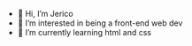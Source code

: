 - 👋 Hi, I’m Jerico
- 👀 I’m interested in being a front-end web dev
- 🌱 I’m currently learning html and css

<!---
cout05/cout05 is a ✨ special ✨ repository because its `README.md` (this file) appears on your GitHub profile.
You can click the Preview link to take a look at your changes.
--->
